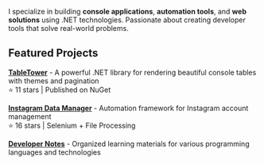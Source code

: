 I specialize in building **console applications**, **automation tools**, and **web solutions** using .NET technologies. Passionate about creating developer tools that solve real-world problems.

## Featured Projects
**[TableTower](https://github.com/AhmadovMahammad/.net-table)** - A powerful .NET library for rendering beautiful console tables with themes and pagination  
⭐ 11 stars | Published on NuGet

**[Instagram Data Manager](https://github.com/AhmadovMahammad/instagram-data-manager)** - Automation framework for Instagram account management  
⭐ 16 stars | Selenium + File Processing

**[Developer Notes](https://github.com/AhmadovMahammad/developer-notes)** - Organized learning materials for various programming languages and technologies
